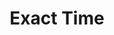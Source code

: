 ---
title: Exact Time
layout: post
image: /images/time.jpg
external: https://time.is/
icons: <i class="far fa-clock"></i>
---